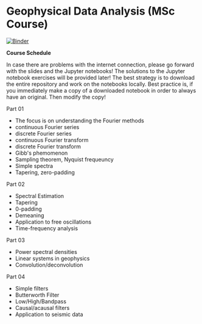 # Geophysical Data Analysis (MSc Course)


[![Binder](https://mybinder.org/badge_logo.svg)](https://mybinder.org/v2/gh/heinerigel/GeophysicalDataAnalysis/HEAD?urlpath=/tree/)


**Course Schedule**

In case there are problems with the internet connection, please go forward with the slides and the Jupyter notebooks! The solutions to the Jupyter notebook exercises will be provided later! The best strategy is to download the entire repository and work on the notebooks locally. Best practice is, if you immediately make a copy of a downloaded notebook in order to always have an original. Then modify the copy!

Part 01 

- The focus is on understanding the Fourier methods
- continuous Fourier series
- discrete Fourier series
- continuous Fourier transform
- discrete Fourier transform
- Gibb's phemomenon
- Sampling theorem, Nyquist frequeuncy 
- Simple spectra
- Tapering, zero-padding

Part 02

- Spectral Estimation 
- Tapering
- 0-padding
- Demeaning
- Application to free oscillations
- Time-frequency analysis

Part 03 

- Power spectral densities
- Linear systems in geophysics
- Convolution/deconvolution

Part 04
- Simple filters
- Butterworth Filter
- Low/High/Bandpass
- Causal/acausal filters
- Application to seismic data



